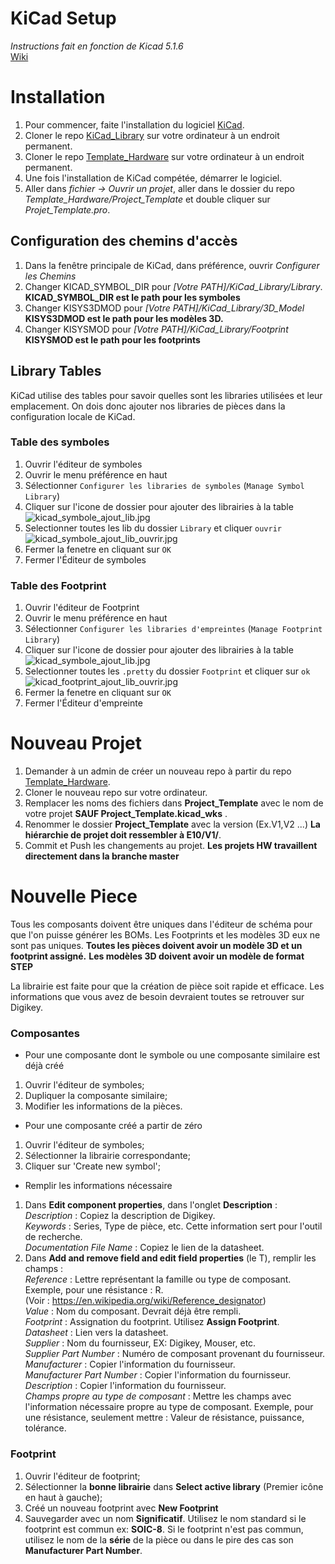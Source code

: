 # KiCad Setup
*Instructions fait en fonction de Kicad 5.1.6*  
[Wiki](https://wiki.eclipseets.ca/en/ELE/DesignPCB/KiCad/KiCad_Setup)

# Installation
1. Pour commencer, faite l'installation du logiciel [KiCad](https://kicad-pcb.org/download/).  
2. Cloner le repo [KiCad_Library](https://github.com/EclipseETS/KiCad_Library) sur votre ordinateur à un endroit permanent.
3. Cloner le repo [Template_Hardware](https://github.com/EclipseETS/Template_Hardware) sur votre ordinateur à un endroit permanent.
4. Une fois l'installation de KiCad compétée, démarrer le logiciel.
5. Aller dans *fichier -> Ouvrir un projet*, aller dans le dossier du repo *Template_Hardware/Project_Template* et double cliquer sur *Projet_Template.pro*.

## Configuration des chemins d'accès
1. Dans la fenêtre principale de KiCad, dans préférence, ouvrir *Configurer les Chemins* 
2. Changer KICAD_SYMBOL_DIR  pour *[Votre PATH]/KiCad_Library/Library*.  
**KICAD_SYMBOL_DIR est le path pour les symboles**
3. Changer KISYS3DMOD pour *[Votre PATH]/KiCad_Library/3D_Model*  
**KISYS3DMOD est le path pour les modèles 3D.** 
4. Changer KISYSMOD pour *[Votre PATH]/KiCad_Library/Footprint*  
**KISYSMOD est le path pour les footprints**

## Library Tables
KiCad utilise des tables pour savoir quelles sont les libraries utilisées et leur emplacement. On dois donc ajouter nos libraries de pièces dans la configuration locale de KiCad.

### Table des symboles
1. Ouvrir l'éditeur de symboles
2. Ouvrir le menu préférence en haut
3. Sélectionner ```Configurer les libraries de symboles``` (```Manage Symbol Library```)
4. Cliquer sur l'icone de dossier pour ajouter des librairies à la table  
![kicad_symbole_ajout_lib.jpg](/kicad_symbole_ajout_lib.jpg)
5. Selectionner toutes les lib du dossier ```Library``` et cliquer ```ouvrir```  
![kicad_symbole_ajout_lib_ouvrir.jpg](/kicad_symbole_ajout_lib_ouvrir.jpg)
6. Fermer la fenetre en cliquant sur ```OK```
7. Fermer l'Éditeur de symboles


### Table des Footprint  
1. Ouvrir l'éditeur de Footprint
2. Ouvrir le menu préférence en haut
3. Sélectionner ```Configurer les libraries d'empreintes``` (```Manage Footprint Library```)
4. Cliquer sur l'icone de dossier pour ajouter des librairies à la table  
![kicad_symbole_ajout_lib.jpg](/kicad_symbole_ajout_lib.jpg)
5. Selectionner toutes les ```.pretty``` du dossier ```Footprint``` et cliquer sur ```ok``` 
![kicad_footprint_ajout_lib_ouvrir.jpg](/kicad_footprint_ajout_lib_ouvrir.jpg)
6. Fermer la fenetre en cliquant sur ```OK```
7. Fermer l'Éditeur d'empreinte

# Nouveau Projet
1. Demander à un admin de créer un nouveau repo à partir du repo [Template_Hardware](https://github.com/EclipseETS/Template_Hardware).
2. Cloner le nouveau repo sur votre ordinateur.
3. Remplacer les noms des fichiers dans **Project_Template** avec le nom de votre projet **SAUF Project_Template.kicad_wks** .
4. Renommer le dossier **Project_Template** avec la version (Ex.V1,V2 ...) **La hiérarchie de projet doit ressembler à E10/V1/**.
5. Commit et Push les changements au projet. **Les projets HW travaillent directement dans la branche master**

# Nouvelle Piece
Tous les composants doivent être uniques dans l'éditeur de schéma pour que l'on puisse générer les BOMs. Les Footprints et les modèles 3D eux ne sont pas uniques. 
**Toutes les pièces doivent avoir un modèle 3D et un footprint assigné.**
**Les modèles 3D doivent avoir un modèle de format STEP**

La librairie est faite pour que la création de pièce soit rapide et efficace. Les informations que vous avez de besoin devraient toutes se retrouver sur Digikey.

### Composantes

* Pour une composante dont le symbole ou une composante similaire est déjà créé

1. Ouvrir l'éditeur de symboles;
2. Dupliquer la composante similaire;
3. Modifier les informations de la pièces.

* Pour une composante créé a partir de zéro  

1. Ouvrir l'éditeur de symboles;
2. Sélectionner la librairie correspondante;
3. Cliquer sur 'Create new symbol';

* Remplir les informations nécessaire
1. Dans **Edit component properties**, dans l'onglet **Description** :  
*Description* : Copiez la description de Digikey.  
*Keywords* : Series, Type de pièce, etc. Cette information sert pour l'outil de recherche.  
*Documentation File Name* : Copiez le lien de la datasheet.
2. Dans **Add and remove field and edit field properties** (le T), remplir les champs :  
*Reference* : Lettre représentant la famille ou type de composant. Exemple, pour une résistance : R.  
(Voir : https://en.wikipedia.org/wiki/Reference_designator)  
*Value* : Nom du composant. Devrait déjà être rempli.  
*Footprint* : Assignation du footprint. Utilisez **Assign Footprint**.  
*Datasheet* : Lien vers la datasheet.  
*Supplier* : Nom du fournisseur, EX: Digikey, Mouser, etc.  
*Supplier Part Number* : Numéro de composant provenant du fournisseur.  
*Manufacturer* : Copier l'information du fournisseur.  
*Manufacturer Part Number* : Copier l'information du fournisseur.  
*Description* : Copier l'information du fournisseur.  
*Champs propre au type de composant* : Mettre les champs avec l'information nécessaire propre au type de composant. Exemple, pour une résistance, seulement mettre : Valeur de résistance, puissance, tolérance.

### Footprint
1. Ouvrir l'éditeur de footprint;
2. Sélectionner la **bonne librairie** dans **Select active library** (Premier icône en haut à gauche);
3. Créé un nouveau footprint avec **New Footprint**
4. Sauvegarder avec un nom **Significatif**. Utilisez le nom standard si le footprint est commun ex: **SOIC-8**. Si le footprint n'est pas commun, utilisez le nom de la **série** de la pièce ou dans le pire des cas son **Manufacturer Part Number**.

